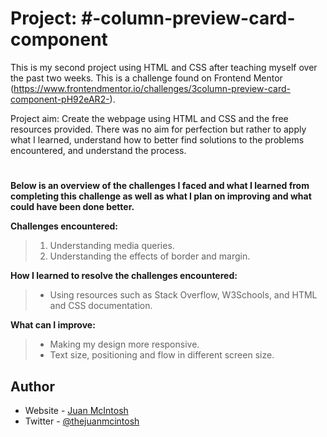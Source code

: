# **Project: #-column-preview-card-component**

This is my second project using HTML and CSS after teaching myself over the past two weeks. This is a challenge found on Frontend Mentor (https://www.frontendmentor.io/challenges/3column-preview-card-component-pH92eAR2-).

Project aim: Create the webpage using HTML and CSS and the free resources provided. There was no aim for perfection but rather to apply what I learned, understand how to better find solutions to the problems encountered, and understand the process.

#

**Below is an overview of the challenges I faced and what I learned from completing this challenge as well as what I plan on improving and what could have been done better.**

**Challenges encountered:**

> 1. Understanding media queries.
> 2. Understanding the effects of border and margin.


**How I learned to resolve the challenges encountered:**

> * Using resources such as Stack Overflow, W3Schools, and HTML and CSS documentation.


**What can I improve:**

> * Making my design more responsive.
> * Text size, positioning and flow in different screen size. 

## Author

- Website - [Juan McIntosh](juanmcintosh.com)
- Twitter - [@thejuanmcintosh](https://www.twitter.com/thejuanmcintosh)
